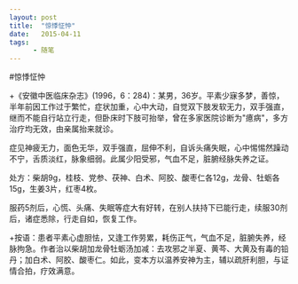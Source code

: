 ```yaml
---
layout: post
title:  "惊悸怔忡"
date:   2015-04-11
tags:
      - 随笔
---
```


#惊悸怔忡




+《安徽中医临床杂志》(1996，6：284)：某男，36岁。平素少寐多梦，善惊，半年前因工作过于繁忙，症状加重，心中大动，自觉双下肢发软无力，双手强直，继而不能自行站立行走，但卧床时下肢可抬举，曾在多家医院诊断为"癔病"，多方治疗均无效，由亲属抬来就诊。

症见神疲无力，面色无华，双手强直，屈伸不利，自诉头痛失眠，心中惕惕然躁动不宁，舌质淡红，脉象细弱。此属少阳受邪，气血不足，脏腑经脉失养之证。

处方：柴胡9g，桂枝、党参、茯神、白术、阿胶、酸枣仁各12g，龙骨、牡蛎各15g，生姜3片，红枣4枚。



服药5剂后，心慌、头痛、失眠等症大有好转，在别人扶持下已能行走，续服30剂后，诸症悉除，行走自如，恢复工作。

+按语：患者平素心虚胆怯，又逢工作劳累，耗伤正气，气血不足，脏腑失养，经脉拘急。作者治以柴胡加龙骨牡蛎汤加减：去攻邪之半夏、黄芩、大黄及有毒的铅丹；加白术、阿胶、酸枣仁。如此，变本方以温养安神为主，辅以疏肝利胆，与证情合拍，疗效满意。



